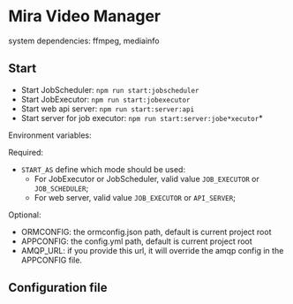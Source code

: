# Mira Video Manager
 
system dependencies: ffmpeg, mediainfo

## Start
- Start JobScheduler: `npm run start:jobscheduler`
- Start JobExecutor: `npm run start:jobexecutor`
- Start web api server: `npm run start:server:api`
- Start server for job executor: `npm run start:server:jobe*xecutor`*

Environment variables:

Required:
- `START_AS` define which mode should be used: 
  - For JobExecutor or JobScheduler, valid value `JOB_EXECUTOR` or `JOB_SCHEDULER`;
  - For web server, valid value `JOB_EXECUTOR` or `API_SERVER`;

Optional:
- ORMCONFIG: the ormconfig.json path, default is current project root
- APPCONFIG: the config.yml path, default is current project root
- AMQP_URL: if you provide this url, it will override the amqp config in the APPCONFIG file.

## Configuration file

